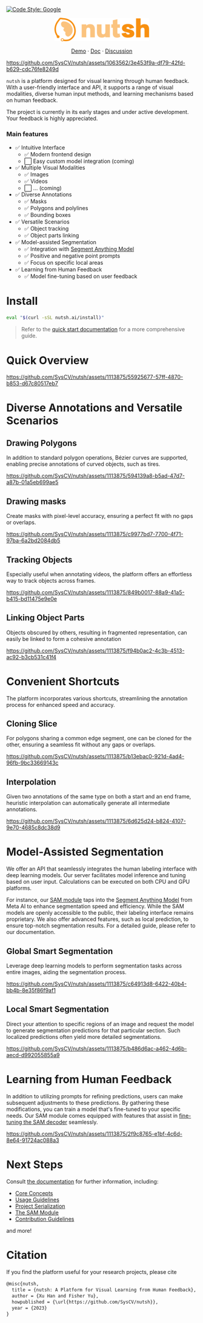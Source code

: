 [![Code Style: Google](https://img.shields.io/badge/code%20style-google-blueviolet.svg)](https://github.com/google/gts)

<p align="center"><img width=250 src="app/frontend/public/banner.svg" /></p>

<p align="center">
    <a href="https://nutsh.ai/app">Demo</a>
    ·
    <a href="https://nutsh.ai/docs/Quick%20Start">Doc</a>
    ·
    <a href="https://github.com/SysCV/nutsh/discussions">Discussion</a>
  </p>



https://github.com/SysCV/nutsh/assets/1063562/3e453f9a-df79-42fd-b629-cdc76fe8249d


  
`nutsh` is a platform designed for visual learning through human feedback. With a user-friendly interface and API, it supports a range of visual modalities, diverse human input methods, and learning mechanisms based on human feedback.

The project is currently in its early stages and under active development. Your feedback is highly appreciated.

### Main features

- ✅ Intuitive Interface
  - ✅ Modern frontend design
  - ⬜ Easy custom model integration (coming)
- ✅ Multiple Visual Modalities
  - ✅ Images
  - ✅ Videos
  - ⬜ ... (coming)
- ✅ Diverse Annotations
  - ✅ Masks
  - ✅ Polygons and polylines
  - ✅ Bounding boxes
- ✅ Versatile Scenarios
  - ✅ Object tracking
  - ✅ Object parts linking
- ✅ Model-assisted Segmentation
  - ✅ Integration with [Segment Anything Model](https://segment-anything.com/)
  - ✅ Positive and negative point prompts
  - ✅ Focus on specific local areas
- ✅ Learning from Human Feedback
  - ✅ Model fine-tuning based on user feedback

# Install

```bash
eval "$(curl -sSL nutsh.ai/install)"
```

> Refer to the [quick start documentation](https://nutsh.ai/docs/Quick%20Start) for a more comprehensive guide.

# Quick Overview

https://github.com/SysCV/nutsh/assets/1113875/55925677-57ff-4870-b853-d67c80517eb7

# Diverse Annotations and Versatile Scenarios

## Drawing Polygons

In addition to standard polygon operations, Bézier curves are supported, enabling precise annotations of curved objects, such as tires.

https://github.com/SysCV/nutsh/assets/1113875/594139a8-b5ad-47d7-a87b-01a5eb699ae5

## Drawing masks

Create masks with pixel-level accuracy, ensuring a perfect fit with no gaps or overlaps.

https://github.com/SysCV/nutsh/assets/1113875/c9977bd7-7700-4f71-97ba-6a2bd2084db5

## Tracking Objects

Especially useful when annotating videos, the platform offers an effortless way to track objects across frames.

https://github.com/SysCV/nutsh/assets/1113875/849b0017-88a9-41a5-b415-bd11475e9e0e

## Linking Object Parts

Objects obscured by others, resulting in fragmented representation, can easily be linked to form a cohesive annotation

https://github.com/SysCV/nutsh/assets/1113875/f94b0ac2-4c3b-4513-ac92-b3cb531c41f4

# Convenient Shortcuts

The platform incorporates various shortcuts, streamlining the annotation process for enhanced speed and accuracy.

## Cloning Slice

For polygons sharing a common edge segment, one can be cloned for the other, ensuring a seamless fit without any gaps or overlaps.

https://github.com/SysCV/nutsh/assets/1113875/b13ebac0-921d-4ad4-96fb-9bc33669143c

## Interpolation

Given two annotations of the same type on both a start and an end frame, heuristic interpolation can automatically generate all intermediate annotations.

https://github.com/SysCV/nutsh/assets/1113875/6d625d24-b824-4107-9e70-4685c8dc38d9

# Model-Assisted Segmentation

We offer an API that seamlessly integrates the human labeling interface with deep learning models. Our server facilitates model inference and tuning based on user input. Calculations can be executed on both CPU and GPU platforms.

For instance, our [SAM module](https://nutsh.ai/docs/sam) taps into the [Segment Anything Model](https://segment-anything.com/) from Meta AI to enhance segmentation speed and efficiency. While the SAM models are openly accessible to the public, their labeling interface remains proprietary. We also offer advanced features, such as local prediction, to ensure top-notch segmentation results. For a detailed guide, please refer to our documentation.

## Global Smart Segmentation

Leverage deep learning models to perform segmentation tasks across entire images, aiding the segmentation process.

https://github.com/SysCV/nutsh/assets/1113875/c64913d8-6422-40b4-bb4b-8e35f86f9af1

## Local Smart Segmentation

Direct your attention to specific regions of an image and request the model to generate segmentation predictions for that particular section.
Such localized predictions often yield more detailed segmentations.

https://github.com/SysCV/nutsh/assets/1113875/b486d6ac-a462-4d6b-aecd-d992055855a9

# Learning from Human Feedback

In addition to utilizing prompts for refining predictions, users can make subsequent adjustments to these predictions. By gathering these modifications, you can train a model that's fine-tuned to your specific needs. Our SAM module comes equipped with features that assist in [fine-tuning the SAM decoder](https://nutsh.ai/docs/SAM%20Module#sam-decoder-fine-tuning) seamlessly.

https://github.com/SysCV/nutsh/assets/1113875/2f9c8765-e1bf-4c6d-8e64-91724ac088a3

# Next Steps

Consult [the documentation](https://nutsh.ai/docs/) for further information, including:

- [Core Concepts](https://nutsh.ai/docs/Concept)
- [Usage Guidelines](https://nutsh.ai/docs/Usage/Project)
- [Project Serialization](https://nutsh.ai/docs/Serialization)
- [The SAM Module](https://nutsh.ai/docs/SAM%20Module)
- [Contribution Guidelines](https://nutsh.ai/docs/Contribution/Build)

and more!

# Citation

If you find the platform useful for your research projects, please cite

```
@misc{nutsh,
  title = {nutsh: A Platform for Visual Learning from Human Feedback},
  author = {Xu Han and Fisher Yu},
  howpublished = {\url{https://github.com/SysCV/nutsh}},
  year = {2023}
}
```
